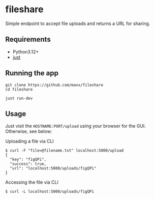 # fileshare
Simple endpoint to accept file uploads and returns a URL for sharing.

## Requirements
* Python3.12+
* [just](https://github.com/casey/just)

## Running the app
```
git clone https://github.com/mavx/fileshare
cd fileshare

just run-dev
```

## Usage
Just visit the `HOSTNAME:PORT/upload` using your browser for the GUI. Otherwise, see below:

Uploading a file via CLI
```
$ curl -F "file=@filename.txt" localhost:5000/upload
{
  "key": "figQPi",
  "success": true,
  "url": "localhost:5000/uploads/figQPi"
}
```

Accessing the file via CLI
```
$ curl -L localhost:5000/uploads/figQPi
```
